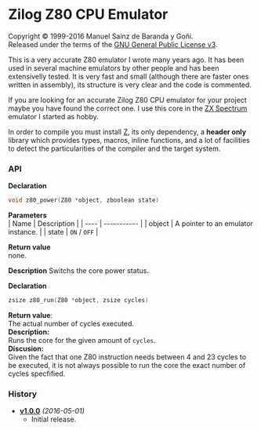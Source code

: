 # Zilog Z80 CPU Emulator
Copyright © 1999-2016 Manuel Sainz de Baranda y Goñi.  
Released under the terms of the [GNU General Public License v3](http://www.gnu.org/copyleft/gpl.html).

This is a very accurate Z80 emulator I wrote many years ago. It has been used in several machine emulators by other people and has been extensivelly tested. It is very fast and small (although there are faster ones written in assembly), its structure is very clear and the code is commented.

If you are looking for an accurate Zilog Z80 CPU emulator for your project maybe you have found the correct one. I use this core in the [ZX Spectrum](http://github.com/redcode/mZX) emulator I started as hobby.

In order to compile you must install [Z](http://github.com/redcode/Z), its only dependency, a **header only** library which provides types, macros, inline functions, and a lot of facilities to detect the particularities of the compiler and the target system.

### API

**Declaration**  
```C
void z80_power(Z80 *object, zboolean state)
```
**Parameters**  
| Name | Description |
| ---- | ----------- |
| object | A pointer to an emulator instance. |
| state  | ```ON``` / ```OFF``` |

**Return value**  
none.

**Description**
Switchs the core power status.

**Declaration**  
```C
zsize z80_run(Z80 *object, zsize cycles)
```
**Return value**:   
The actual number of cycles executed.   
**Description:**   
Runs the core for the given amount of ```cycles```.   
**Discusion:**   
Given the fact that one Z80 instruction needs between 4 and 23 cycles to be executed, it is not always possible to run the core the exact number of cycles specfified.   


### History

* __[v1.0.0](http://github.com/Z80/releases/tag/v1.0.0)__ _(2016-05-01)_
    * Initial release.
